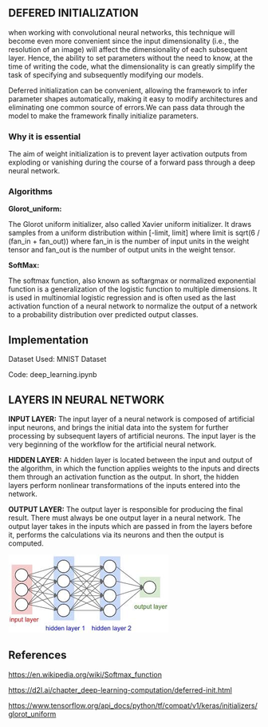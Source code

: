 ## DEFERED INITIALIZATION

 when working with convolutional neural networks, this technique will become even more convenient since the input dimensionality (i.e., the resolution of an image) will affect the dimensionality of each subsequent layer. Hence, the ability to set parameters without the need to know, at the time of writing the code, what the dimensionality is can greatly simplify the task of specifying and subsequently modifying our models.

Deferred initialization can be convenient, allowing the framework to infer parameter shapes automatically, making it easy to modify architectures and eliminating one common source of errors.We can pass data through the model to make the framework finally initialize parameters.
 ### Why it is essential
 The aim of weight initialization is to prevent layer activation outputs from exploding or vanishing during the course of a forward pass through a deep neural network.
 ### Algorithms
 **Glorot_uniform:**
 
 The Glorot uniform initializer, also called Xavier uniform initializer.
 It draws samples from a uniform distribution within [-limit, limit] where limit is sqrt(6 / (fan_in + fan_out)) where fan_in is the number of input units in the weight tensor     and fan_out is the number of output units in the weight tensor.
 
 **SoftMax:**
 
 The softmax function, also known as softargmax or normalized exponential function is a generalization of the logistic function to multiple dimensions. It is used in multinomial logistic regression and is often used as the last activation function of a neural network to normalize the output of a network to a probability distribution over predicted output classes.


## Implementation

Dataset Used: MNIST Dataset

Code: deep_learning.ipynb

## LAYERS IN NEURAL NETWORK

**INPUT LAYER:**
	The input layer of a neural network is composed of artificial input neurons, and brings the initial data into the system for further processing by subsequent layers of artificial neurons. The input layer is the very beginning of the workflow for the artificial neural network.
  
**HIDDEN LAYER:**
	A hidden layer is located between the input and output of the algorithm, in which the function applies weights to the inputs and directs them through an activation function as the output. In short, the hidden layers perform nonlinear transformations of the inputs entered into the network.
  
**OUTPUT LAYER:**
	The output layer is responsible for producing the final result. There must always be one output layer in a neural network. The output layer takes in the inputs which are passed in from the layers before it, performs the calculations via its neurons and then the output is computed.

![Test Image 1](layer.jpg)

## References
https://en.wikipedia.org/wiki/Softmax_function

https://d2l.ai/chapter_deep-learning-computation/deferred-init.html

https://www.tensorflow.org/api_docs/python/tf/compat/v1/keras/initializers/glorot_uniform
